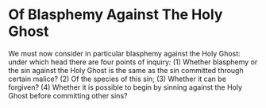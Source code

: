 # Of Blasphemy Against The Holy Ghost

We must now consider in particular blasphemy against the Holy Ghost: under which head there are four points of inquiry:
(1) Whether blasphemy or the sin against the Holy Ghost is the same as the sin committed through certain malice?
(2) Of the species of this sin;
(3) Whether it can be forgiven?
(4) Whether it is possible to begin by sinning against the Holy Ghost before committing other sins?